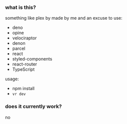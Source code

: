 ### what is this?

something like plex by made by me and an excuse to use:

- deno
- opine
- velociraptor
- denon
- parcel
- react
- styled-components
- react-router
- TypeScript

usage:
- npm install
- `vr dev`

### does it currently work?

no